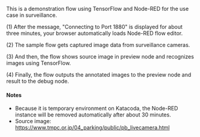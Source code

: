 This is a demonstration flow using TensorFlow and Node-RED for the use case in surveillance.

(1) After the message, "Connecting to Port 1880" is displayed for about three minutes, your browser automatically loads Node-RED flow editor.

(2) The sample flow gets captured image data from surveillance cameras.

(3) And then, the flow shows source image in preview node and recognizes images using TensorFlow.

(4) Finally, the flow outputs the annotated images to the preview node and result to the debug node.

#### Notes
- Because it is temporary environment on Katacoda, the Node-RED instance will be removed automatically after about 30 minutes.
- Source image: https://www.tmpc.or.jp/04_parking/public/pb_livecamera.html
